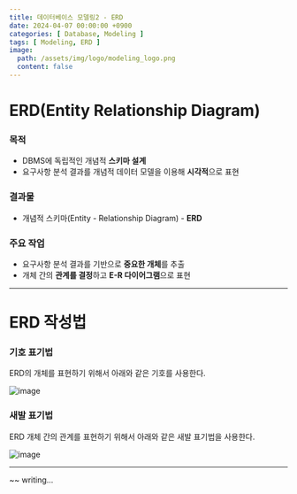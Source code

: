 ```yaml
---
title: 데이터베이스 모델링2 - ERD
date: 2024-04-07 00:00:00 +0900
categories: [ Database, Modeling ]
tags: [ Modeling, ERD ]
image:
  path: /assets/img/logo/modeling_logo.png
  content: false
---
```


# **ERD(Entity Relationship Diagram)**

### **목적**

- DBMS에 독립적인 개념적 **스키마 설계**
- 요구사항 분석 결과를 개념적 데이터 모델을 이용해 **시각적**으로 표현

### **결과물**

- 개념적 스키마(Entity - Relationship Diagram) - **ERD**

### **주요 작업**

- 요구사항 분석 결과를 기반으로 **중요한 개체**를 추출
- 개체 간의 **관계를 결정**하고 **E-R 다이어그램**으로 표현

---

# **ERD 작성법**

### 기호 표기법

ERD의 개체를 표현하기 위해서 아래와 같은 기호를 사용한다.

![image](https://github.com/youngkim90/youngkim90.github.io/assets/47030781/d2b960ec-b915-4858-ae89-b26b69080af7)

### 새발 표기법

ERD 개체 간의 관계를 표현하기 위해서 아래와 같은 새발 표기법을 사용한다.

![image](https://github.com/youngkim90/youngkim90.github.io/assets/47030781/146feaf3-6104-47fa-a48d-5e2989aa55df)

---

~~ writing...
